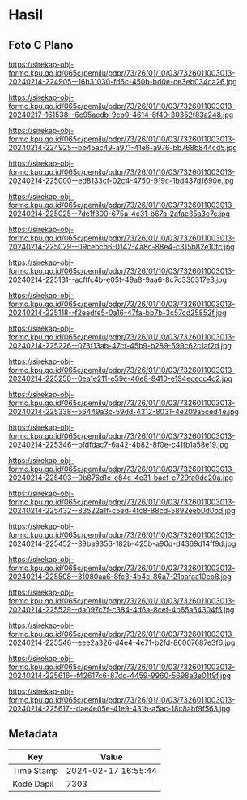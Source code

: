 # Hasil

## Foto C Plano

https://sirekap-obj-formc.kpu.go.id/065c/pemilu/pdpr/73/26/01/10/03/7326011003013-20240214-224905--16b31030-fd6c-450b-bd0e-ce3eb034ca26.jpg

https://sirekap-obj-formc.kpu.go.id/065c/pemilu/pdpr/73/26/01/10/03/7326011003013-20240217-161538--6c95aedb-9cb0-4614-8f40-30352f83a248.jpg

https://sirekap-obj-formc.kpu.go.id/065c/pemilu/pdpr/73/26/01/10/03/7326011003013-20240214-224925--bb45ac49-a971-41e6-a976-bb768b844cd5.jpg

https://sirekap-obj-formc.kpu.go.id/065c/pemilu/pdpr/73/26/01/10/03/7326011003013-20240214-225000--ed8133cf-02c4-4750-919c-1bd437d1690e.jpg

https://sirekap-obj-formc.kpu.go.id/065c/pemilu/pdpr/73/26/01/10/03/7326011003013-20240214-225025--7dc1f300-675a-4e31-b67a-2afac35a3e7c.jpg

https://sirekap-obj-formc.kpu.go.id/065c/pemilu/pdpr/73/26/01/10/03/7326011003013-20240214-225029--09cebcb6-0142-4a8c-88e4-c315b82e10fc.jpg

https://sirekap-obj-formc.kpu.go.id/065c/pemilu/pdpr/73/26/01/10/03/7326011003013-20240214-225131--acfffc4b-e05f-49a8-9aa6-8c7d330317e3.jpg

https://sirekap-obj-formc.kpu.go.id/065c/pemilu/pdpr/73/26/01/10/03/7326011003013-20240214-225118--f2eedfe5-0a16-47fa-bb7b-3c57cd25852f.jpg

https://sirekap-obj-formc.kpu.go.id/065c/pemilu/pdpr/73/26/01/10/03/7326011003013-20240214-225226--073f13ab-47cf-45b9-b289-599c62c1af2d.jpg

https://sirekap-obj-formc.kpu.go.id/065c/pemilu/pdpr/73/26/01/10/03/7326011003013-20240214-225250--0ea1e211-e59e-46e8-8410-e194ececc4c2.jpg

https://sirekap-obj-formc.kpu.go.id/065c/pemilu/pdpr/73/26/01/10/03/7326011003013-20240214-225338--56449a3c-59dd-4312-8031-4e209a5ced4e.jpg

https://sirekap-obj-formc.kpu.go.id/065c/pemilu/pdpr/73/26/01/10/03/7326011003013-20240214-225346--bfdfdac7-6a42-4b82-8f0e-c41fb1a58e19.jpg

https://sirekap-obj-formc.kpu.go.id/065c/pemilu/pdpr/73/26/01/10/03/7326011003013-20240214-225403--0b876d1c-c84c-4e31-bacf-c729fa0dc20a.jpg

https://sirekap-obj-formc.kpu.go.id/065c/pemilu/pdpr/73/26/01/10/03/7326011003013-20240214-225432--83522a1f-c5ed-4fc8-88cd-5892eeb0d0bd.jpg

https://sirekap-obj-formc.kpu.go.id/065c/pemilu/pdpr/73/26/01/10/03/7326011003013-20240214-225452--89ba9356-182b-425b-a90d-d4369d14ff9d.jpg

https://sirekap-obj-formc.kpu.go.id/065c/pemilu/pdpr/73/26/01/10/03/7326011003013-20240214-225508--31080aa6-8fc3-4b4c-86a7-21bafaa10eb8.jpg

https://sirekap-obj-formc.kpu.go.id/065c/pemilu/pdpr/73/26/01/10/03/7326011003013-20240214-225529--da097c7f-c384-4d6a-8cef-4b65a54304f5.jpg

https://sirekap-obj-formc.kpu.go.id/065c/pemilu/pdpr/73/26/01/10/03/7326011003013-20240214-225546--eee2a326-d4e4-4e71-b2fd-86007687e3f6.jpg

https://sirekap-obj-formc.kpu.go.id/065c/pemilu/pdpr/73/26/01/10/03/7326011003013-20240214-225616--f42617c6-87dc-4459-9960-5698e3e01f9f.jpg

https://sirekap-obj-formc.kpu.go.id/065c/pemilu/pdpr/73/26/01/10/03/7326011003013-20240214-225617--dae4e05e-41e9-431b-a5ac-18c8abf9f563.jpg


## Metadata

| Key        | Value               |
| ---------- | ------------------- |
| Time Stamp | 2024-02-17 16:55:44 |
| Kode Dapil | 7303                |



